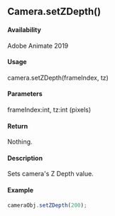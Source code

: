 ## Camera.setZDepth()

#### Availability

Adobe Animate 2019

#### Usage

camera.setZDepth(frameIndex, tz)

#### Parameters

frameIndex:int, tz:int (pixels)

#### Return

Nothing.

#### Description

Sets camera's Z Depth value.

#### Example

```javascript
cameraObj.setZDepth(200);
```
